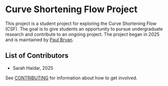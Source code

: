 # Curve Shortening Flow Project

This project is a student project for exploring the Curve Shortening Flow (CSF). The goal is to give students an opportunity to pursue undergraduate research and contribute to an ongoing project. The project began in 2025 and is maintained by [Paul Bryan](https://pabryan.au/).

## List of Contributors

- Sarah Haidar, 2025

See [CONTRIBUTING](Contributing) for information about how to get involved.
